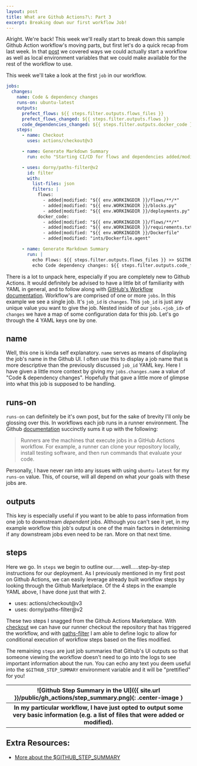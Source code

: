 ```yaml
---
layout: post
title: What are Github Actions?\: Part 3
excerpt: Breaking down our first workflow Job!
---
```


Alright.  We're back! This week we'll really start to break down this sample Github Action workflow's
moving parts, but first let's do a quick recap from last week. In that [post](https://stubs.github.io/2023/01/30/gh-actions2/)
we covered ways we could actually start a workflow as well as local environment variables that we could make available for the
rest of the workflow to use.

This week we'll take a look at the first `job` in our workflow.


```yaml
jobs:
  changes:
    name: Code & dependency changes
    runs-on: ubuntu-latest
    outputs:
      prefect_flows: ${{ steps.filter.outputs.flows_files }}
      prefect_flows_changed: ${{ steps.filter.outputs.flows }}
      code_dependencies_changed: ${{ steps.filter.outputs.docker_code }}
    steps:
      - name: Checkout
        uses: actions/checkout@v3

      - name: Generate Markdown Summary
        run: echo "Starting CI/CD for flows and dependencies added/modified with commit $GITHUB_SHA" >> $GITHUB_STEP_SUMMARY

      - uses: dorny/paths-filter@v2
        id: filter
        with:
          list-files: json
          filters: |
            flows:
              - added|modified: "${{ env.WORKINGDIR }}/flows/**/*"
              - added|modified: "${{ env.WORKINGDIR }}/blocks.py"
              - added|modified: "${{ env.WORKINGDIR }}/deployments.py"
            docker_code:
              - added|modified: "${{ env.WORKINGDIR }}/flows/**/*"
              - added|modified: "${{ env.WORKINGDIR }}/requirements.txt"
              - added|modified: "${{ env.WORKINGDIR }}/Dockerfile"
              - added|modified: "ints/Dockerfile.agent"

      - name: Generate Markdown Summary
        run: |
          echo Flows: ${{ steps.filter.outputs.flows_files }} >> $GITHUB_STEP_SUMMARY
          echo Code dependency changes: ${{ steps.filter.outputs.code_files }} >> $GITHUB_STEP_SUMMARY
```

There is a lot to unpack here, especially if you are completely new to Github Actions. It would definitely be advised to have a little bit of familiarity with YAML in general, and to follow along
with [GitHub's Workflow documentation](https://docs.github.com/en/actions/using-workflows/workflow-syntax-for-github-actions). Workflow's are comprised of one or more `jobs`. In this example we see
a single job.  It's `job_id` is `changes`. This `job_id` is just any unique value you want to give the job.
Nested inside of our `jobs.<job_id>` of `changes` we have a map of some configuration data for this job. Let's go through the 4 YAML keys one by one.

## name
Well, this one is kinda self explanatory. `name` serves as means of displaying the job's name in the Github UI. I often use this to display a job name
that is more descriptive than the previously discussed `job_id` YAML key. Here I have given a little more context by giving my `jobs.changes.name` a value of "Code & dependency changes".
Hopefully that gave a little more of glimpse into what this job is supposed to be handling.

## runs-on
`runs-on` can definitely be it's own post, but for the sake of brevity I'll only be glossing over this. In workflows each job runs in a runner environment.
The Github [documentation](https://docs.github.com/en/actions/using-github-hosted-runners/about-github-hosted-runners#overview-of-github-hosted-runners) succinctly sums it up with the following:

>Runners are the machines that execute jobs in a GitHub Actions workflow. For example, a runner can clone your repository locally, install testing software,
>and then run commands that evaluate your code.

Personally, I have never ran into any issues with using `ubuntu-latest` for my `runs-on` value. This, of course, will all depend on what _your_ goals with these jobs are.

## outputs
This key is especially useful if you want to be able to pass information from one job to downstream _dependent_ jobs. Although you can't see it yet, in my example workflow this
job's output is one of the main factors in determining if any downstream jobs even need to be ran. More on that next time.

## steps
Here we go. In `steps` we begin to outline our......well.....step-by-step instructions for our deployment.
As I previously mentioned in my first post on Github Actions, we can easily leverage already built workflow steps by looking through the
Github Marketplace. Of the 4 steps in the example YAML above, I have done just that with 2.

* uses: actions/checkout@v3
* uses: dorny/paths-filter@v2

These two steps I snagged from the Github Actions Marketplace. With [checkout](https://github.com/marketplace/actions/checkout) we can have our runner checkout the repository
that has triggered the workflow, and with [paths-filter](https://github.com/marketplace/actions/paths-changes-filter) I am able to define logic to allow for conditional
execution of workflow steps based on the files modified.

The remaining `steps` are just job summaries that Github's UI outputs so that someone viewing the workflow doesn't need to go into the logs to see important information about
the run. You can echo any text you deem useful into the `$GITHUB_STEP_SUMMARY` environment variable and it will be "prettified" for you!


|![Github Step Summary in the UI]({{ site.url }}/public/gh_actions/step_summary.png){: .center-image }|
|:--:|
| <b>In my particular workflow, I have just opted to output some very basic information (e.g. a list of files that were added or modified).</b>|




## Extra Resources:
* [More about the $GITHUB_STEP_SUMMARY](https://docs.github.com/en/actions/using-workflows/workflow-commands-for-github-actions#adding-a-job-summary)
